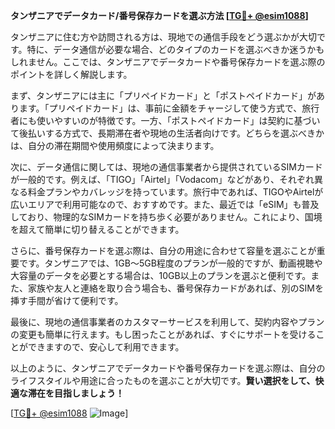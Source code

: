 **タンザニアでデータカード/番号保存カードを選ぶ方法 [[TG💪+ @esim1088](https://t.me/s/esim1088)]**

タンザニアに住む方や訪問される方は、現地での通信手段をどう選ぶかが大切です。特に、データ通信が必要な場合、どのタイプのカードを選ぶべきか迷うかもしれません。ここでは、タンザニアでデータカードや番号保存カードを選ぶ際のポイントを詳しく解説します。

まず、タンザニアには主に「プリペイドカード」と「ポストペイドカード」があります。「プリペイドカード」は、事前に金額をチャージして使う方式で、旅行者にも使いやすいのが特徴です。一方、「ポストペイドカード」は契約に基づいて後払いする方式で、長期滞在者や現地の生活者向けです。どちらを選ぶべきかは、自分の滞在期間や使用頻度によって決まります。

次に、データ通信に関しては、現地の通信事業者から提供されているSIMカードが一般的です。例えば、「TIGO」「Airtel」「Vodacom」などがあり、それぞれ異なる料金プランやカバレッジを持っています。旅行中であれば、TIGOやAirtelが広いエリアで利用可能なので、おすすめです。また、最近では「eSIM」も普及しており、物理的なSIMカードを持ち歩く必要がありません。これにより、国境を超えて簡単に切り替えることができます。

さらに、番号保存カードを選ぶ際は、自分の用途に合わせて容量を選ぶことが重要です。タンザニアでは、1GB～5GB程度のプランが一般的ですが、動画視聴や大容量のデータを必要とする場合は、10GB以上のプランを選ぶと便利です。また、家族や友人と連絡を取り合う場合も、番号保存カードがあれば、別のSIMを挿す手間が省けて便利です。

最後に、現地の通信事業者のカスタマーサービスを利用して、契約内容やプランの変更も簡単に行えます。もし困ったことがあれば、すぐにサポートを受けることができますので、安心して利用できます。

以上のように、タンザニアでデータカードや番号保存カードを選ぶ際は、自分のライフスタイルや用途に合ったものを選ぶことが大切です。**賢い選択をして、快適な滞在を目指しましょう！**

[[TG💪+ @esim1088](https://t.me/s/esim1088) ![Image](https://i.postimg.cc/Y0z9fWf4/image.png)]